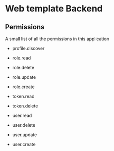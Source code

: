 # Web template Backend

## Permissions
A small list of all the permissions in this application

- profile.discover

- role.read
- role.delete
- role.update
- role.create

- token.read
- token.delete

- user.read
- user.delete
- user.update
- user.create
